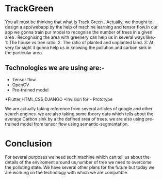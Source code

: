 # TrackGreen

You all must be thinking that what is Track Green .
Actually, we thought to design a app/webapp by the help of machine learning and tensor flow.In our app we gonna train pur model to recognise the number of trees in a given area .
Recognising the area with greenery can help us in several ways like:-
 1: The house vs tree ratio.
 2: The ratio of planted and unplanted land.
 3: At very far sight it gonna help us in knowing the pollution and carbon sink in the particular area.

## Technologies we are using are:-
  * Tensor flow
  * OpenCV
  * Pre-trained model

  *Flutter,HTML,CSS,DJANGO
  *Invision for  - Prototype 

We are actually taking reference from several articles of google and other search engines.
we are also taking some theory data which tells about the average Carbon sink by a the defined area of trees.
we are also using pre-trained model from tensor flow using semantic-segmentation.


# Conclusion

  For several purposes we need such machine which can tell us about the details of the enviroment around us,number of tree we need to overcome the polluting state.
We have several other plans for the future but today we are working on the technology with which we are compatible.


  